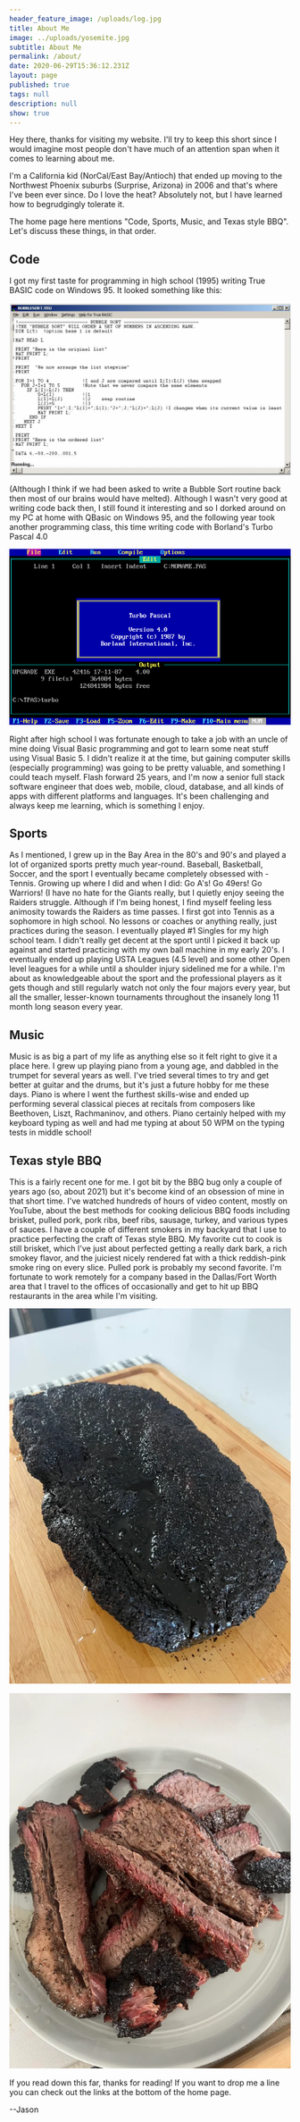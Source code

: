 ```yaml
---
header_feature_image: /uploads/log.jpg
title: About Me
image: ../uploads/yosemite.jpg
subtitle: About Me
permalink: /about/
date: 2020-06-29T15:36:12.231Z
layout: page
published: true
tags: null
description: null
show: true
---
```

Hey there, thanks for visiting my website. I'll try to keep this short since I would imagine most people don't have much of an attention span when it comes to learning about me.

I﻿'m a California kid (NorCal/East Bay/Antioch) that ended up moving to the Northwest Phoenix suburbs (Surprise, Arizona) in 2006 and that's where I've been ever since. Do I love the heat? Absolutely not, but I have learned how to begrudgingly tolerate it.

T﻿he home page here mentions "Code, Sports, Music, and Texas style BBQ". Let's discuss these things, in that order.

## C﻿ode

I﻿ got my first taste for programming in high school (1995) writing True BASIC code on Windows 95. It looked something like this:

![True Basic code](../uploads/truebasic.png "True Basic code")

(﻿Although I think if we had been asked to write a Bubble Sort routine back then most of our brains would have melted). Although I wasn't very good at writing code back then, I still found it interesting and so I dorked around on my PC at home with QBasic on Windows 95, and the following year took another programming class, this time writing code with Borland's Turbo Pascal 4.0

![Turbo Pascal code](../uploads/turbopascal.png "Turbo Pascal code")

R﻿ight after high school I was fortunate enough to take a job with an uncle of mine doing Visual Basic programming and got to learn some neat stuff using Visual Basic 5. I didn't realize it at the time, but gaining computer skills (especially programming) was going to be pretty valuable, and something I could teach myself. Flash forward 25 years, and I'm now a senior full stack software engineer that does web, mobile, cloud, database, and all kinds of apps with different platforms and languages. It's been challenging and always keep me learning, which is something I enjoy.

## S﻿ports

A﻿s I mentioned, I grew up in the Bay Area in the 80's and 90's and played a lot of organized sports pretty much year-round. Baseball, Basketball, Soccer, and the sport I eventually became completely obsessed with - Tennis. Growing up where I did and when I did: Go A's! Go 49ers! Go Warriors! (I have no hate for the Giants really, but I quietly enjoy seeing the Raiders struggle. Although if I'm being honest, I find myself feeling less animosity towards the Raiders as time passes. I first got into Tennis as a sophomore in high school. No lessons or coaches or anything really, just practices during the season. I eventually played #1 Singles for my high school team. I didn't really get decent at the sport until I picked it back up against and started practicing with my own ball machine in my early 20's. I eventually ended up playing USTA Leagues (4.5 level) and some other Open level leagues for a while until a shoulder injury sidelined me for a while. I'm about as knowledgeable about the sport and the professional players as it gets though and still regularly watch not only the four majors every year, but all the smaller, lesser-known tournaments throughout the insanely long 11 month long season every year.

## M﻿usic

M﻿usic is as big a part of my life as anything else so it felt right to give it a place here. I grew up playing piano from a young age, and dabbled in the trumpet for several years as well. I've tried several times to try and get better at guitar and the drums, but it's just a future hobby for me these days. Piano is where I went the furthest skills-wise and ended up performing several classical pieces at recitals from composers like Beethoven, Liszt, Rachmaninov, and others. Piano certainly helped with my keyboard typing as well and had me typing at about 50 WPM on the typing tests in middle school!

## T﻿exas style BBQ

T﻿his is a fairly recent one for me. I got bit by the BBQ bug only a couple of years ago (so, about 2021) but it's become kind of an obsession of mine in that short time. I've watched hundreds of hours of video content, mostly on YouTube, about the best methods for cooking delicious BBQ foods including brisket, pulled pork, pork ribs, beef ribs, sausage, turkey, and various types of sauces. I have a couple of different smokers in my backyard that I use to practice perfecting the craft of Texas style BBQ. My favorite cut to cook is still brisket, which I've just about perfected getting a really dark bark, a rich smokey flavor, and the juiciest nicely rendered fat with a thick reddish-pink smoke ring on every slice. Pulled pork is probably my second favorite. I'm fortunate to work remotely for a company based in the Dallas/Fort Worth area that I travel to the offices of occasionally and get to hit up BBQ restaurants in the area while I'm visiting.

![Dark bark on a smoked brisket](../uploads/7xpxwl9dv7xb1.webp "Dark bark on a smoked brisket")



![Slices of beef brisket](../uploads/0rt5ym9dv7xb1.webp "Slices of beef brisket")

I﻿f you read down this far, thanks for reading! If you want to drop me a line you can check out the links at the bottom of the home page.

\-﻿-Jason